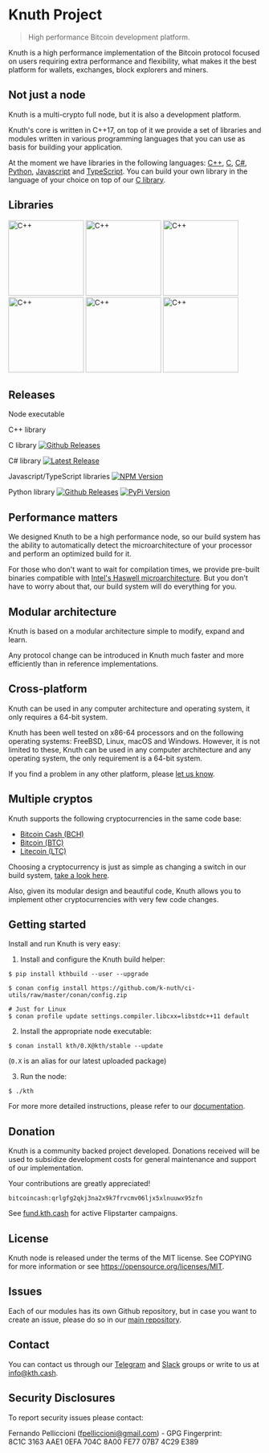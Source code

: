 # Knuth Project 

> High performance Bitcoin development platform.

Knuth is a high performance implementation of the Bitcoin protocol focused on users requiring extra performance and flexibility, what makes it the best platform for wallets, exchanges, block explorers and miners.

## Not just a node

Knuth is a multi-crypto full node, but it is also a development platform.

Knuth's core is written in C++17, on top of it we provide a set of libraries and modules written in various programming languages that you can use as basis for building your application.

At the moment we have libraries in the following languages: [C++](https://github.com/k-nuth/node), [C](https://github.com/k-nuth/c-api), [C#](https://github.com/k-nuth/cs-api), [Python](https://github.com/k-nuth/py-api), [Javascript](https://github.com/k-nuth/js-api) and [TypeScript](https://github.com/k-nuth/js-api).
You can build your own library in the language of your choice on top of our [C library](https://github.com/k-nuth/c-api).

## Libraries

<a href="https://github.com/k-nuth/node"><img alt="C++" src="https://kth.cash/images/libraries/cpp.svg" width="150" height="150" /></a>
<a href="https://github.com/k-nuth/c-api"><img alt="C++" src="https://kth.cash/images/libraries/c.svg" width="150" height="150" /></a>
<a href="https://github.com/k-nuth/cs-api"><img alt="C++" src="https://kth.cash/images/libraries/csharp.svg" width="150" height="150" /></a>
<a href="https://github.com/k-nuth/js-api"><img alt="C++" src="https://kth.cash/images/libraries/javascript.svg" width="150" height="150" /></a>
<a href="https://github.com/k-nuth/js-api"><img alt="C++" src="https://kth.cash/images/libraries/typescript.svg" width="150" height="150" /></a>
<a href="https://github.com/k-nuth/py-api"><img alt="C++" src="https://kth.cash/images/libraries/python.svg" width="150" height="150" /></a>

## Releases

Node executable

C++ library

C library <a target="_blank" href="https://github.com/k-nuth/c-api/releases">![Github Releases][badge.release]</a>

C# library 
[![Latest Release](https://img.shields.io/nuget/v/kth-bch?logo=nuget&label=release&style=for-the-badge)](https://www.nuget.org/packages/kth-bch)

Javascript/TypeScript libraries 
[![NPM Version](https://img.shields.io/npm/v/@knuth/bch?logo=npm&style=for-the-badge)](https://www.npmjs.com/package/@knuth/bch)

Python library <a target="_blank" href="https://github.com/k-nuth/c-api/releases">![Github Releases][badge.release]</a>
[![PyPi Version](https://img.shields.io/pypi/v/kth?logo=npm&style=for-the-badge)](https://pypi.org/project/kth/)

## Performance matters

We designed Knuth to be a high performance node, so our build system has the ability to automatically detect the microarchitecture of your processor and perform an optimized build for it.

For those who don't want to wait for compilation times, we provide pre-built binaries compatible with [Intel's Haswell microarchitecture](https://en.wikipedia.org/wiki/Haswell_(microarchitecture)). But you don't have to worry about that, our build system will do everything for you.

## Modular architecture

Knuth is based on a modular architecture simple to modify, expand and learn.

Any protocol change can be introduced in Knuth much faster and more efficiently than in reference implementations.

## Cross-platform

Knuth can be used in any computer architecture and operating system, it only requires a 64-bit system.

Knuth has been well tested on x86-64 processors and on the following operating systems: FreeBSD, Linux, macOS and Windows. However, it is not limited to these, Knuth can be used in any computer architecture and any operating system, the only requirement is a 64-bit system.

If you find a problem in any other platform, please [let us know](https://github.com/k-nuth/kth/issues).

## Multiple cryptos

Knuth supports the following cryptocurrencies in the same code base:
- [Bitcoin Cash (BCH)](https://www.bitcoincash.org/)
- [Bitcoin (BTC)](https://bitcoin.org/)
- [Litecoin (LTC)](https://litecoin.org/)

Choosing a cryptocurrency is just as simple as changing a switch in our build system, [take a look here](#getting-started).

Also, given its modular design and beautiful code, Knuth allows you to implement other cryptocurrencies with very few code changes.

## Getting started

Install and run Knuth is very easy:

1. Install and configure the Knuth build helper:
```
$ pip install kthbuild --user --upgrade

$ conan config install https://github.com/k-nuth/ci-utils/raw/master/conan/config.zip

# Just for Linux
$ conan profile update settings.compiler.libcxx=libstdc++11 default
```

2. Install the appropriate node executable:

```
$ conan install kth/0.X@kth/stable --update
```

(`0.X` is an alias for our latest uploaded package)

3. Run the node:

```
$ ./kth
```
For more more detailed instructions, please refer to our [documentation](https://k-nuth.github.io/docs/).

## Donation

Knuth is a community backed project developed. Donations received will be used to subsidize development costs for general maintenance and support of our implementation.

Your contributions are greatly appreciated!

`bitcoincash:qrlgfg2qkj3na2x9k7frvcmv06ljx5xlnuuwx95zfn`

See [fund.kth.cash](https://fund.kth.cash/) for active Flipstarter campaigns.

## License

Knuth node is released under the terms of the MIT license. See COPYING for more information or see https://opensource.org/licenses/MIT.

## Issues

Each of our modules has its own Github repository, but in case you want to create an issue, please do so in our [main repository](https://github.com/k-nuth/kth/issues).

## Contact

You can contact us through our [Telegram](https://t.me/knuth_cash) and [Slack](https://k-nuth.slack.com/) groups or write to us at info@kth.cash.

## Security Disclosures
To report security issues please contact:

Fernando Pelliccioni (fpelliccioni@gmail.com) - GPG Fingerprint: 8C1C 3163 AAE1 0EFA 704C 8A00 FE77 07B7 4C29 E389

<!-- Links -->
[badge.Travis]: https://travis-ci.org/k-nuth/node-exe.svg?branch=master
[badge.Appveyor]: https://ci.appveyor.com/api/projects/status/github/k-nuth/node-exe?svg=true&branch=master
[badge.Cirrus]: https://api.cirrus-ci.com/github/k-nuth/node-exe.svg?branch=master
[badge.GithubActions]: https://github.com/k-nuth/node-exe/workflows/Build%20and%20Test/badge.svg
[badge.version]: https://badge.fury.io/gh/k-nuth%2Fkth-node-exe.svg
[badge.release]: https://img.shields.io/github/release/k-nuth/node-exe.svg
[badge.cpp]: https://img.shields.io/badge/C++-17-blue.svg?style=flat&logo=c%2B%2B
[badge.telegram]: https://img.shields.io/badge/telegram-badge-blue.svg?logo=telegram
[badge.slack]: https://img.shields.io/badge/slack-badge-orange.svg?logo=slack

<!-- [badge.Gitter]: https://img.shields.io/badge/gitter-join%20chat-blue.svg -->


